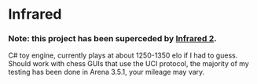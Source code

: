 # Infrared

### Note: this project has been superceded by [Infrared 2](https://github.com/SFBdragon/Infrared2).

C# toy engine, currently plays at about 1250-1350 elo if I had to guess.
Should work with chess GUIs that use the UCI protocol, the majority of my testing has been done in Arena 3.5.1, your mileage may vary.
